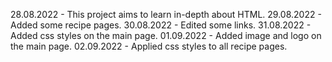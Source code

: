 28.08.2022 - This project aims to learn in-depth about HTML.
29.08.2022 - Added some recipe pages.
30.08.2022 - Edited some links.
31.08.2022 - Added css styles on the main page.
01.09.2022 - Added image and logo on the main page.
02.09.2022 - Applied css styles to all recipe pages.